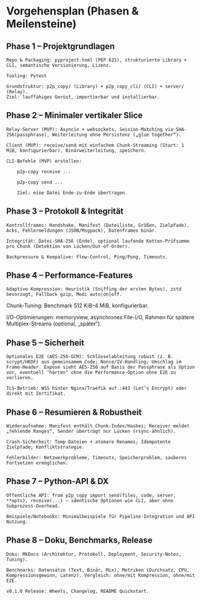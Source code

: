 # Vorgehensplan (Phasen & Meilensteine)

## Phase 1 – Projektgrundlagen

    Repo & Packaging: pyproject.toml (PEP 621), strukturierte Library + CLI, semantische Versionierung, Lizenz.

    Tooling: Pytest

    Grundstruktur: p2p_copy/ (Library) + p2p_copy_cli/ (CLI) + server/ (Relay).
    Ziel: lauffähiges Gerüst, importierbar und installierbar.

## Phase 2 – Minimaler vertikaler Slice

    Relay-Server (MVP): Asyncio + websockets, Session-Matching via SHA-256(passphrase), Weiterleitung ohne Persistenz („glue together“).

    Client (MVP): receive/send mit einfachem Chunk-Streaming (Start: 1 MiB, konfigurierbar), Binärweiterleitung, speichern.

    CLI-Befehle (MVP) erstellen:

        p2p-copy receive ...

        p2p-copy send ...

        Ziel: eine Datei Ende-zu-Ende übertragen.

## Phase 3 – Protokoll & Integrität

    Kontrollframes: Handshake, Manifest (Dateiliste, Größen, Zielpfade), Acks, Fehlermeldungen (JSON/Msgpack), Datenframes binär.

    Integrität: Datei-SHA-256 (Ende), optional laufende Ketten-Prüfsumme pro Chunk (Detektion von Lücken/Out-of-Order). 

    Backpressure & Keepalive: Flow-Control, Ping/Pong, Timeouts.

## Phase 4 – Performance-Features

    Adaptive Kompression: Heuristik (Sniffing der ersten Bytes), zstd bevorzugt, Fallback gzip, Modi auto|on|off. 

Chunk-Tuning: Benchmark 512 KiB–4 MiB, konfigurierbar.

I/O-Optimierungen: memoryview, asynchrones File-I/O, Rahmen für spätere Multiplex-Streams (optional, „später“).

## Phase 5 – Sicherheit

    Optionales E2E (AES-256-GCM): Schlüsselableitung robust (z. B. scrypt/HKDF) aus gemeinsamem Code; Nonce/IV-Handling; Umschlag im Frame-Header. Exposé sieht AES-256 auf Basis der Passphrase als Option vor, eventuell "härten" ohne die Performance-Option ohne E2E zu verlieren. 

    TLS-Betrieb: WSS hinter Nginx/Traefik auf :443 (Let’s Encrypt) oder direkt mit Zertifikat.

## Phase 6 – Resumieren & Robustheit

    Wiederaufnahme: Manifest enthält Chunk-Index/Hashes; Receiver meldet „fehlende Ranges“, Sender überträgt nur Lücken (rsync-ähnlich). 

    Crash-Sicherheit: Temp-Dateien + atomare Renames; Idempotente Zielpfade; Konfliktstrategie.

    Fehlerbilder: Netzwerkprobleme, Timeouts, Speicherproblem, sauberes Fortsetzen ermöglichen.

## Phase 7 – Python-API & DX

    Öffentliche API: from p2p_copy import send(files, code, server, **opts), receive(...) – identische Optionen wie CLI, aber ohne Subprozess-Overhead. 

    Beispiele/Notebooks: Minimalbeispiele für Pipeline-Integration und API Nutzung.

## Phase 8 – Doku, Benchmarks, Release

    Doku: MkDocs (Architektur, Protokoll, Deployment, Security-Notes, Tuning).

    Benchmarks: Datensätze (Text, Binär, Mix), Metriken (Durchsatz, CPU, Kompressionsgewinn, Latenz). Vergleich: ohne/mit Kompression, ohne/mit E2E.

    v0.1.0 Release: Wheels, Changelog, README Quickstart.

